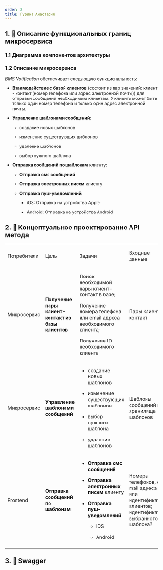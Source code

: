 ```yaml
---
order: 2
title: Гурина Анастасия
---
```


## 1\. 📖 Описание функциональных границ микросервиса

### 1\.1 Диаграмма компонентов архитектуры

<mermaid path="./fio-proektirovanie-api-2.mermaid" width="780px" height="202px"/>

### 1\.2 Описание микросервиса

*BMS Notification* обеспечивает следующую функциональность:

-  **Взаимодействие с базой клиентов** (состоит из пар значений: клиент - контакт (номер телефона или адрес электронной почты)) для отправки сообщений необходимым клиентам. У клиента может быть только один номер телефона и только один адрес электронной почты.

-  **Управление** **шаблонами сообщений**:

   -  создание новых шаблонов

   -  изменение существующих шаблонов

   -  удаление шаблонов

   -  выбор нужного шаблона

-  **Отправка сообщений по шаблонам** клиенту:

   -  **Отправка смс сообщений**

   -  **Отправка электронных писем** клиенту

   -  **Отправка пуш-уведомлений**:

      -  iOS: Отправка на устройства Apple

      -  Android: Отправка на устройства Android

## 2\. 🧩 Концептуальное проектирование API метода

<table header="row">
<colgroup><col width="156"/><col width="156"/><col width="156"/><col width="192"/><col width="239"/></colgroup>
<tr>
<td>

Потребители

</td>
<td>

Цель

</td>
<td>

Задачи

</td>
<td>

Входные данные

</td>
<td>

Выходные данные

</td>
</tr>
<tr>
<td>

Микросервис

</td>
<td>

**Получение пары клиент-контакт из базы клиентов**

</td>
<td>

Поиск необходимой пары клиент-контакт в базе;

Получение номера телефона или email адреса необходимого клиента;

Получение ID необходимого клиента

</td>
<td>

Пары клиент-контакт

</td>
<td>

Номера телефонов, e-mail адреса, идентификаторы клиентов

</td>
</tr>
<tr>
<td>

Микросервис

</td>
<td>

**Управление** **шаблонами сообщений**

</td>
<td>

-  создание новых шаблонов

-  изменение существующих шаблонов

-  выбор нужного шаблона

-  удаление шаблонов

</td>
<td>

Шаблоны сообщений из хранилища шаблонов

</td>
<td>

Идентификатор выбранного шаблона?

</td>
</tr>
<tr>
<td>

Frontend

</td>
<td>

**Отправка сообщений по шаблонам**

</td>
<td>

-  **Отправка смс сообщений**

-  **Отправка электронных писем** клиенту

-  **Отправка пуш-уведомлений**

   -  iOS

   -  Android

</td>
<td>

Номера телефонов, e-mail адреса и/или идентификаторы клиентов; идентификатор выбранного шаблона?

</td>
<td>



</td>
</tr>
<tr>
<td>



</td>
<td>



</td>
<td>



</td>
<td>



</td>
<td>



</td>
</tr>
</table>

## 3\. 🤝 Swagger

<openapi src="./fio-proektirovanie-api-2.yaml" flag="true"/>

### 